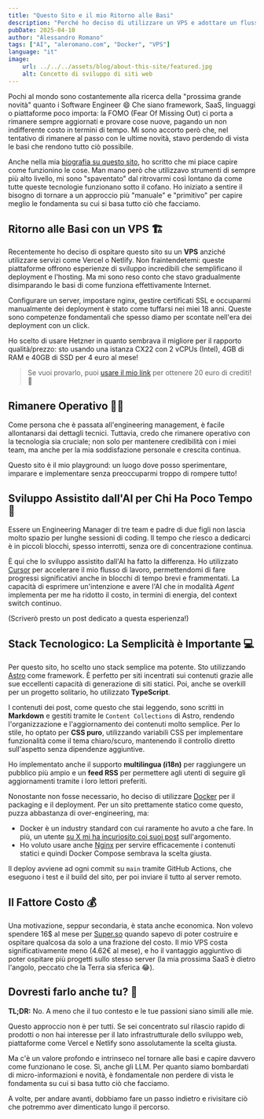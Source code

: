 ```yaml
---
title: "Questo Sito e il mio Ritorno alle Basi"
description: "Perché ho deciso di utilizzare un VPS e adottare un flusso di lavoro assistito dall'AI."
pubDate: 2025-04-10
author: "Alessandro Romano"
tags: ["AI", "aleromano.com", "Docker", "VPS"]
language: "it"
image:
    url: ../../../assets/blog/about-this-site/featured.jpg
    alt: Concetto di sviluppo di siti web
---
```


Pochi al mondo sono costantemente alla ricerca della "prossima grande novità" quanto i Software Engineer :smile:
Che siano framework, SaaS, linguaggi o piattaforme poco importa: la FOMO (Fear Of Missing Out) ci porta a rimanere sempre aggiornati e provare cose nuove, pagando un non indifferente costo in termini di tempo. Mi sono accorto però che, nel tentativo di rimanere al passo con le ultime novità, stavo perdendo di vista le basi che rendono tutto ciò possibile.

Anche nella mia [biografia su questo sito](/it/about#biography), ho scritto che mi piace capire come funzionino le cose. Man mano però che utilizzavo strumenti di sempre più alto livello, mi sono "spaventato" dal ritrovarmi così lontano da come tutte queste tecnologie funzionano sotto il cofano. Ho iniziato a sentire il bisogno di tornare a un approccio più "manuale" e "primitivo" per capire meglio le fondamenta su cui si basa tutto ciò che facciamo.

## Ritorno alle Basi con un VPS 🏗️

Recentemente ho deciso di ospitare questo sito su un **VPS** anziché utilizzare servizi come Vercel o Netlify. Non fraintendetemi: queste piattaforme offrono esperienze di sviluppo incredibili che semplificano il deployment e l'hosting. Ma mi sono reso conto che stavo gradualmente disimparando le basi di come funziona effettivamente Internet.

Configurare un server, impostare nginx, gestire certificati SSL e occuparmi manualmente dei deployment è stato come tuffarsi nei miei 18 anni. Queste sono competenze fondamentali che spesso diamo per scontate nell'era dei deployment con un click.

Ho scelto di usare Hetzner in quanto sembrava il migliore per il rapporto qualità/prezzo: sto usando una istanza CX22 con 2 vCPUs (Intel), 4GB di RAM e 40GB di SSD per 4 euro al mese!

> Se vuoi provarlo, puoi [usare il mio link](https://hetzner.cloud/?ref=5R5wQFCPotUP) per ottenere 20 euro di crediti! 🚀

## Rimanere Operativo 🧑‍🏭

Come persona che è passata all'engineering management, è facile allontanarsi dai dettagli tecnici. Tuttavia, credo che rimanere operativo con la tecnologia sia cruciale; non solo per mantenere credibilità con i miei team, ma anche per la mia soddisfazione personale e crescita continua.

Questo sito è il mio playground: un luogo dove posso sperimentare, imparare e implementare senza preoccuparmi troppo di rompere tutto!

## Sviluppo Assistito dall'AI per Chi Ha Poco Tempo 🤖

Essere un Engineering Manager di tre team e padre di due figli non lascia molto spazio per lunghe sessioni di coding. Il tempo che riesco a dedicarci è in piccoli blocchi, spesso interrotti, senza ore di concentrazione continua.

È qui che lo sviluppo assistito dall'AI ha fatto la differenza. Ho utilizzato [Cursor](https://www.cursor.com/) per accelerare il mio flusso di lavoro, permettendomi di fare progressi significativi anche in blocchi di tempo brevi e frammentati. La capacità di esprimere un'intenzione e avere l'AI che in modalità *Agent* implementa per me ha ridotto il costo, in termini di energia, del context switch continuo.

(Scriverò presto un post dedicato a questa esperienza!)

## Stack Tecnologico: La Semplicità è Importante 💻

Per questo sito, ho scelto uno stack semplice ma potente. Sto utilizzando [Astro](https://astro.build/) come framework. È perfetto per siti incentrati sui contenuti grazie alle sue eccellenti capacità di generazione di siti statici. Poi, anche se overkill per un progetto solitario, ho utilizzato **TypeScript**.

I contenuti dei post, come questo che stai leggendo, sono scritti in **Markdown** e gestiti tramite le `Content Collections` di Astro, rendendo l'organizzazione e l'aggiornamento dei contenuti molto semplice. Per lo stile, ho optato per **CSS puro**, utilizzando variabili CSS per implementare funzionalità come il tema chiaro/scuro, mantenendo il controllo diretto sull'aspetto senza dipendenze aggiuntive.

Ho implementato anche il supporto **multilingua (i18n)** per raggiungere un pubblico più ampio e un **feed RSS** per permettere agli utenti di seguire gli aggiornamenti tramite i loro lettori preferiti.

Nonostante non fosse necessario, ho deciso di utilizzare [Docker](https://www.docker.com/) per il packaging e il deployment. Per un sito prettamente statico come questo, puzza abbastanza di over-engineering, ma:

- Docker è un industry standard con cui raramente ho avuto a che fare. In più, un utente [su X mi ha incuriosito coi suoi post](https://x.com/kkyrio/status/1861371736492572710) sull'argomento.
- Ho voluto usare anche [Nginx](https://nginx.org/) per servire efficacemente i contenuti statici e quindi Docker Compose sembrava la scelta giusta.

Il deploy avviene ad ogni commit su `main` tramite GitHub Actions, che eseguono i test e il build del sito, per poi inviare il tutto al server remoto.

## Il Fattore Costo 💰

Una motivazione, seppur secondaria, è stata anche economica. Non volevo spendere 16$ al mese per [Super.so](https://super.so/) quando sapevo di poter costruire e ospitare qualcosa da solo a una frazione del costo. Il mio VPS costa significativamente meno (4.62€ al mese), e ho il vantaggio aggiuntivo di poter ospitare più progetti sullo stesso server (la mia prossima SaaS è dietro l'angolo, peccato che la Terra sia sferica 😂).

## Dovresti farlo anche tu? 🤔

**TL;DR:** No. A meno che il tuo contesto e le tue passioni siano simili alle mie.

Questo approccio non è per tutti. Se sei concentrato sul rilascio rapido di prodotti o non hai interesse per il lato infrastrutturale dello sviluppo web, piattaforme come Vercel e Netlify sono assolutamente la scelta giusta.

Ma c'è un valore profondo e intrinseco nel tornare alle basi e capire davvero come funzionano le cose. Sì, anche gli LLM. Per quanto siamo bombardati di micro-informazioni e novità, è fondamentale non perdere di vista le fondamenta su cui si basa tutto ciò che facciamo.

A volte, per andare avanti, dobbiamo fare un passo indietro e rivisitare ciò che potremmo aver dimenticato lungo il percorso.

